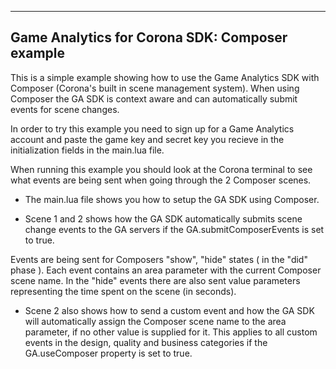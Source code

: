 
---------------------------------------------------------------------------------
Game Analytics for Corona SDK: Composer example 
---------------------------------------------------------------------------------

This is a simple example showing how to use the Game Analytics SDK with Composer (Corona's built in 
scene management system). When using Composer the GA SDK is context aware and can automatically
submit events for scene changes.

In order to try this example you need to sign up for a Game Analytics account and paste the game 
key and secret key you recieve in the initialization fields in the main.lua file.

When running this example you should look at the Corona terminal to see what events are being 
sent when going through the 2 Composer scenes.

- The main.lua file shows you how to setup the GA SDK using Composer.

- Scene 1 and 2 shows how the GA SDK automatically submits scene change events to the GA servers
if the GA.submitComposerEvents is set to true.

Events are being sent for Composers "show", "hide" states ( in the "did" phase ). 
Each event contains an area parameter with the current Composer scene name. 
In the "hide" events there are also sent value parameters representing the time spent on the scene (in seconds).

- Scene 2 also shows how to send a custom event and how the GA SDK will automatically assign the Composer 
scene name to the area parameter, if no other value is supplied for it. This applies to all custom events 
in the design, quality and business categories if the GA.useComposer property is set to true.

